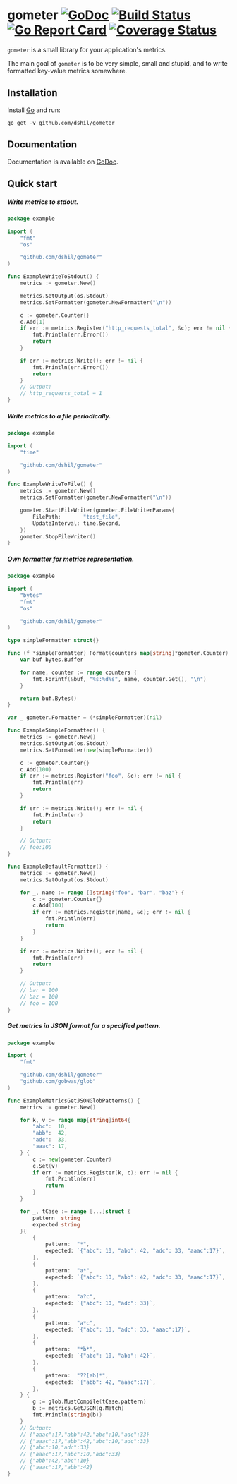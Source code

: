 # gometer [![GoDoc](https://godoc.org/github.com/dshil/gometer?status.svg)](https://godoc.org/github.com/dshil/gometer) [![Build Status](https://travis-ci.org/dshil/gometer.svg?branch=master)](https://travis-ci.org/dshil/gometer) [![Go Report Card](https://goreportcard.com/badge/github.com/dshil/gometer)](https://goreportcard.com/report/github.com/dshil/gometer) [![Coverage Status](https://coveralls.io/repos/github/dshil/gometer/badge.svg)](https://coveralls.io/github/dshil/gometer)
`gometer` is a small library for your application's metrics.

The main goal of `gometer` is to be very simple, small and stupid, and to write
formatted key-value metrics somewhere.

## Installation

Install [Go](https://golang.org/) and run:

    go get -v github.com/dshil/gometer


## Documentation

Documentation is available on [GoDoc](https://godoc.org/github.com/dshil/gometer).

## Quick start

##### Write metrics to stdout.

```go
package example

import (
	"fmt"
	"os"

	"github.com/dshil/gometer"
)

func ExampleWriteToStdout() {
	metrics := gometer.New()

	metrics.SetOutput(os.Stdout)
	metrics.SetFormatter(gometer.NewFormatter("\n"))

	c := gometer.Counter{}
	c.Add(1)
	if err := metrics.Register("http_requests_total", &c); err != nil {
		fmt.Println(err.Error())
		return
	}

	if err := metrics.Write(); err != nil {
		fmt.Println(err.Error())
		return
	}
	// Output:
	// http_requests_total = 1
}
```

##### Write metrics to a file periodically.

```go
package example

import (
	"time"

	"github.com/dshil/gometer"
)

func ExampleWriteToFile() {
	metrics := gometer.New()
	metrics.SetFormatter(gometer.NewFormatter("\n"))

	gometer.StartFileWriter(gometer.FileWriterParams{
		FilePath:       "test_file",
		UpdateInterval: time.Second,
	})
	gometer.StopFileWriter()
}
```

##### Own formatter for metrics representation.

```go
package example

import (
	"bytes"
	"fmt"
	"os"

	"github.com/dshil/gometer"
)

type simpleFormatter struct{}

func (f *simpleFormatter) Format(counters map[string]*gometer.Counter) []byte {
	var buf bytes.Buffer

	for name, counter := range counters {
		fmt.Fprintf(&buf, "%s:%d%s", name, counter.Get(), "\n")
	}

	return buf.Bytes()
}

var _ gometer.Formatter = (*simpleFormatter)(nil)

func ExampleSimpleFormatter() {
	metrics := gometer.New()
	metrics.SetOutput(os.Stdout)
	metrics.SetFormatter(new(simpleFormatter))

	c := gometer.Counter{}
	c.Add(100)
	if err := metrics.Register("foo", &c); err != nil {
		fmt.Println(err)
		return
	}

	if err := metrics.Write(); err != nil {
		fmt.Println(err)
		return
	}

	// Output:
	// foo:100
}

func ExampleDefaultFormatter() {
	metrics := gometer.New()
	metrics.SetOutput(os.Stdout)

	for _, name := range []string{"foo", "bar", "baz"} {
		c := gometer.Counter{}
		c.Add(100)
		if err := metrics.Register(name, &c); err != nil {
			fmt.Println(err)
			return
		}
	}

	if err := metrics.Write(); err != nil {
		fmt.Println(err)
		return
	}

	// Output:
	// bar = 100
	// baz = 100
	// foo = 100
}
```

##### Get metrics in JSON format for a specified pattern.

```go
package example

import (
	"fmt"

	"github.com/dshil/gometer"
	"github.com/gobwas/glob"
)

func ExampleMetricsGetJSONGlobPatterns() {
	metrics := gometer.New()

	for k, v := range map[string]int64{
		"abc":  10,
		"abb":  42,
		"adc":  33,
		"aaac": 17,
	} {
		c := new(gometer.Counter)
		c.Set(v)
		if err := metrics.Register(k, c); err != nil {
			fmt.Println(err)
			return
		}
	}

	for _, tCase := range [...]struct {
		pattern  string
		expected string
	}{
		{
			pattern:  "*",
			expected: `{"abc": 10, "abb": 42, "adc": 33, "aaac":17}`,
		},
		{
			pattern:  "a*",
			expected: `{"abc": 10, "abb": 42, "adc": 33, "aaac":17}`,
		},
		{
			pattern:  "a?c",
			expected: `{"abc": 10, "adc": 33}`,
		},
		{
			pattern:  "a*c",
			expected: `{"abc": 10, "adc": 33, "aaac":17}`,
		},
		{
			pattern:  "*b*",
			expected: `{"abc": 10, "abb": 42}`,
		},
		{
			pattern:  "??[ab]*",
			expected: `{"abb": 42, "aaac":17}`,
		},
	} {
		g := glob.MustCompile(tCase.pattern)
		b := metrics.GetJSON(g.Match)
		fmt.Println(string(b))
	}
	// Output:
	// {"aaac":17,"abb":42,"abc":10,"adc":33}
	// {"aaac":17,"abb":42,"abc":10,"adc":33}
	// {"abc":10,"adc":33}
	// {"aaac":17,"abc":10,"adc":33}
	// {"abb":42,"abc":10}
	// {"aaac":17,"abb":42}
}
```
